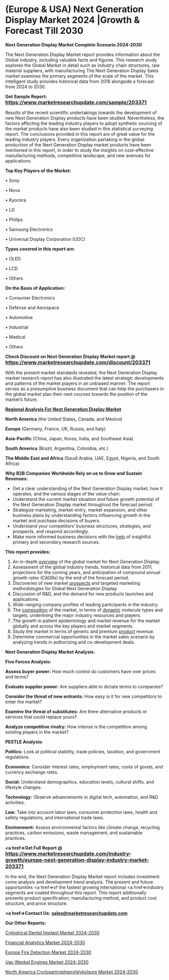 # (Europe & USA) Next Generation Display Market 2024 |Growth & Forecast Till 2030

<strong>Next Generation Display Market Complete Scenario 2024-2030</strong>

The Next Generation Display Market report provides information about the Global industry, including valuable facts and figures. This research study explores the Global Market in detail such as industry chain structures, raw material suppliers, with manufacturing The Next Generation Display Sales market examines the primary segments of the scale of the market. This intelligent study provides historical data from 2018 alongside a forecast from 2024 to 2030.

<strong>Get Sample Report: <a href=https://www.marketresearchupdate.com/sample/203371><font size=3 color=#0000ff>https://www.marketresearchupdate.com/sample/203371</font></a></strong>

Results of the recent scientific undertakings towards the development of new Next Generation Display products have been studied. Nevertheless, the factors affecting the leading industry players to adopt synthetic sourcing of the market products have also been studied in this statistical surveying report. The conclusions provided in this report are of great value for the leading industry players. Every organization partaking in the global production of the Next Generation Display market products have been mentioned in this report, in order to study the insights on cost-effective manufacturing methods, competitive landscape, and new avenues for applications.

<strong>Top Key Players of the Market:</strong>

• Sony

• Nova

• Kyocera

• LG

• Philips

• Samsung Electronics

• Universal Display Corporation (UDC)

<strong>Types covered in this report are: </strong>

• OLED

• LCD

• Others

<strong>On the Basis of Application:</strong>

• Consumer Electronics

• Defense and Aerospace

• Automotive

• Industrial

• Medical

• Others

<strong>Check Discount on Next Generation Display Market report @ <a href=https://www.marketresearchupdate.com/discount/203371><font size=3 color=#0000ff>https://www.marketresearchupdate.com/discount/203371</font></a></strong>

With the present market standards revealed, the Next Generation Display market research report has also illustrated the latest strategic developments and patterns of the market players in an unbiased manner. The report serves as a presumptive business document that can help the purchasers in the global market plan their next courses towards the position of the market’s future.

<strong><u><b>Regional Analysis For Next Generation Display Market</b></u></strong>

<strong><b>North America</b></strong> (the United States, Canada, and Mexico)

<strong><b>Europe </b></strong>(Germany, France, UK, Russia, and Italy)

<strong><b>Asia-Pacific</b></strong> (China, Japan, Korea, India, and Southeast Asia)

<strong><b>South America</b></strong> (Brazil, Argentina, Colombia, etc.)

<strong><b>The Middle East and Africa</b></strong> (Saudi Arabia, UAE, Egypt, Nigeria, and South Africa)

<strong>Why B2B Companies Worldwide Rely on us to Grow and Sustain Revenues:</strong>
<ul>
  <li>Get a clear understanding of the Next Generation Display market, how it operates, and the various stages of the value chain.</li>
  <li>Understand the current market situation and future growth potential of the Next Generation Display market throughout the forecast period.</li>
  <li>Strategize marketing, market-entry, market expansion, and other business plans by understanding factors influencing growth in the market and purchase decisions of buyers.</li>
  <li>Understand your competitors’ business structures, strategies, and prospects, and respond accordingly.</li>
  <li>Make more informed business decisions with the <a href=ASDF991299>help</a> of insightful primary and secondary research sources.</li>
</ul>
<strong>This report provides:</strong>
<ol>
  <li>An in-depth <a href=>overview</a> of the global market for Next Generation Display.</li>
  <li>Assessment of the global industry trends, historical data from 2011, projections for the coming years, and anticipation of compound annual growth rates (CAGRs) by the end of the forecast period.</li>
  <li>Discoveries of new market <a href=>prospects</a> and targeted marketing methodologies for Global Next Generation Display</li>
  <li>Discussion of R&amp;D, and the demand for new products launches and applications.</li>
  <li>Wide-ranging company profiles of leading participants in the industry.</li>
  <li>The <a href=ASDF881288>composition</a> of the market, in terms of <a href=>dynamic</a> molecule types and targets, underlining the major industry resources and players.</li>
  <li>The growth in patient epidemiology and market revenue for the market globally and across the key players and market segments.</li>
  <li>Study the market in terms of generic and premium <a href=>product</a> revenue.</li>
  <li>Determine commercial opportunities in the market sales scenario by analyzing trends in authorizing and co-development deals.</li>
</ol>

<strong>Next Generation Display Market Analysis:</strong>

<strong>Five Forces Analysis:</strong>

<strong>Assess buyer power:</strong> How much control do customers have over prices and terms?

<strong>Evaluate supplier power:</strong> Are suppliers able to dictate terms to companies?

<strong>Consider the threat of new entrants:</strong> How easy is it for new competitors to enter the market?

<strong>Examine the threat of substitutes:</strong> Are there alternative products or services that could replace yours?

<strong>Analyze competitive rivalry:</strong> How intense is the competition among existing players in the market?

<strong>PESTLE Analysis:</strong>

<strong>Politics:</strong> Look at political stability, trade policies, taxation, and government regulations.

<strong>Economics:</strong> Consider interest rates, employment rates, costs of goods, and currency exchange rates.

<strong>Social:</strong> Understand demographics, education levels, cultural shifts, and lifestyle changes.

<strong>Technology:</strong> Observe advancements in digital tech, automation, and R&D activities.

<strong>Law:</strong> Take into account labor laws, consumer protection laws, health and safety regulations, and international trade laws.

<strong>Environment:</strong> Assess environmental factors like climate change, recycling practices, carbon emissions, waste management, and sustainable practices.

<strong><a href=>Get Full Report</a> @ <a href=https://www.marketresearchupdate.com/industry-growth/europe-next-generation-display-industry-market-203371><font size=3 color=#0000ff>https://www.marketresearchupdate.com/industry-growth/europe-next-generation-display-industry-market-203371</font></a></strong>

In the end, the Next Generation Display Market report includes investment come analysis and development trend analysis. The present and future opportunities <a href=>of</a> the fastest growing international <a href=>industry</a> segments are coated throughout this report. This report additionally presents product specification, manufacturing method, and product cost structure, and price structure.

<strong><a href=><strong>Contact Us:</strong></a></strong>
<strong>sales@marketresearchupdate.com</strong>

<strong>Our Other Reports:</strong>

<a href=https://www.linkedin.com/pulse/cylindrical-dental-implant-market-size-set-grow>Cylindrical Dental Implant Market 2024-2030</a>

<a href=https://www.linkedin.com/pulse/financial-analytics-market-size-trends-consumption>Financial Analytics Market 2024-2030</a>

<a href=https://www.linkedin.com/pulse/europe-fire-detection-market-new-report-future>Europe Fire Detection Market 2024-2030</a>

<a href=https://www.linkedin.com/pulse/uav-wankel-engines-market-2023-latest-trending-gxd0f/>Uav Wankel Engines Market 2024-2030</a>

<a href=https://www.linkedin.com/pulse/north-america-cyclopentylphenylglykolsure-market-2023-8sjsf/>North America Cyclopentylphenylglykolsure Market 2024-2030</a>

